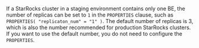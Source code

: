 If a StarRocks cluster in a staging environment contains only one BE, the number of replicas can be set to `1` in the `PROPERTIES` clause, such as `PROPERTIES( "replicaton_num" = "1" )`. The default number of replicas is 3, which is also the number recommended for production StarRocks clusters. If you want to use the default number, you do not need to configure the `PROPERTIES`.
